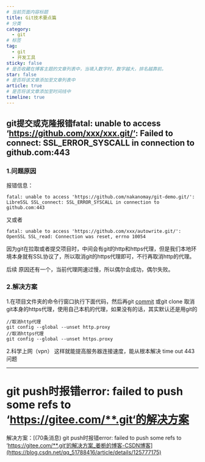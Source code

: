 ```yaml
---
# 当前页面内容标题
title: Git技术要点篇
# 分类
category:
  - git
# 标签
tag: 
  - git
  - 开发工具
sticky: false
# 是否收藏在博客主题的文章列表中，当填入数字时，数字越大，排名越靠前。
star: false
# 是否将该文章添加至文章列表中
article: true
# 是否将该文章添加至时间线中
timeline: true
---
```


## git提交或克隆报错fatal: unable to access ‘https://github.com/xxx/xxx.git/‘: Failed to connect: SSL_ERROR_SYSCALL in connection to github.com:443

### 1.问题原因

报错信息：

```shell
fatal: unable to access 'https://github.com/nakanomay/git-demo.git/': LibreSSL SSL_connect: SSL_ERROR_SYSCALL in connection to github.com:443
```

又或者

```
fatal: unable to access 'https://github.com/xxx/autowrite.git/': 
OpenSSL SSL_read: Connection was reset, errno 10054
```

因为git在拉取或者提交项目时，中间会有git的http和https代理，但是我们本地环境本身就有SSL协议了，所以取消git的https代理即可，不行再取消http的代理。

后续
原因还有一个，当前代理网速过慢，所以偶尔会成功，偶尔失败。

### 2.解决方案

1.在项目文件夹的命令行窗口执行下面代码，然后再git [commit](https://so.csdn.net/so/search?q=commit&spm=1001.2101.3001.7020) 或git clone
取消git本身的https代理，使用自己本机的代理，如果没有的话，其实默认还是用git的

```shell
//取消http代理
git config --global --unset http.proxy
//取消https代理 
git config --global --unset https.proxy
```

2.科学上网（vpn）
这样就能提高服务器连接速度，能从根本解决 time out 443问题

---

# git push时报错error: failed to push some refs to ‘https://gitee.com/**.git‘的解决方案

解决方案：[(70条消息) git push时报错error: failed to push some refs to ‘https://gitee.com/**.git‘的解决方案_姜栀的博客-CSDN博客](https://blog.csdn.net/qq_51788416/article/details/125777175)


